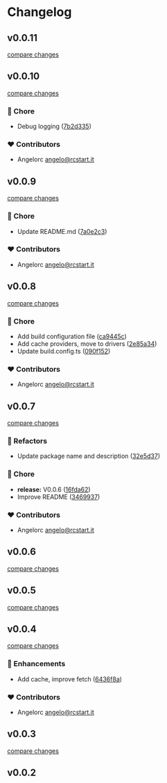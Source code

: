 # Changelog

## v0.0.11

[compare changes](https://github.com/angelorc/cosmos-fetch/compare/v0.0.10...v0.0.11)

## v0.0.10

[compare changes](https://github.com/angelorc/cosmos-fetch/compare/v0.0.9...v0.0.10)

### 🏡 Chore

- Debug logging ([7b2d335](https://github.com/angelorc/cosmos-fetch/commit/7b2d335))

### ❤️ Contributors

- Angelorc <angelo@rcstart.it>

## v0.0.9

[compare changes](https://github.com/angelorc/cosmos-fetch/compare/v0.0.8...v0.0.9)

### 🏡 Chore

- Update README.md ([7a0e2c3](https://github.com/angelorc/cosmos-fetch/commit/7a0e2c3))

### ❤️ Contributors

- Angelorc <angelo@rcstart.it>

## v0.0.8

[compare changes](https://github.com/angelorc/cosmos-fetch/compare/v0.0.7...v0.0.8)

### 🏡 Chore

- Add build configuration file ([ca9445c](https://github.com/angelorc/cosmos-fetch/commit/ca9445c))
- Add cache providers, move to drivers ([2e85a34](https://github.com/angelorc/cosmos-fetch/commit/2e85a34))
- Update build.config.ts ([090f152](https://github.com/angelorc/cosmos-fetch/commit/090f152))

### ❤️ Contributors

- Angelorc <angelo@rcstart.it>

## v0.0.7

[compare changes](https://github.com/angelorc/cosmos-fetch/compare/v0.0.5...v0.0.7)

### 💅 Refactors

- Update package name and description ([32e5d37](https://github.com/angelorc/cosmos-fetch/commit/32e5d37))

### 🏡 Chore

- **release:** V0.0.6 ([16fda62](https://github.com/angelorc/cosmos-fetch/commit/16fda62))
- Improve README ([3469937](https://github.com/angelorc/cosmos-fetch/commit/3469937))

### ❤️ Contributors

- Angelorc <angelo@rcstart.it>

## v0.0.6

[compare changes](https://github.com/angelorc/cosmos-fetch/compare/v0.0.5...v0.0.6)

## v0.0.5

[compare changes](https://github.com/angelorc/cosmos-fetch/compare/v0.0.4...v0.0.5)

## v0.0.4

[compare changes](https://github.com/angelorc/cosmos-fetch/compare/v0.0.3...v0.0.4)

### 🚀 Enhancements

- Add cache, improve fetch ([6436f8a](https://github.com/angelorc/cosmos-fetch/commit/6436f8a))

### ❤️ Contributors

- Angelorc <angelo@rcstart.it>

## v0.0.3

[compare changes](https://github.com/angelorc/cosmos-fetch/compare/v0.0.2...v0.0.3)

## v0.0.2

